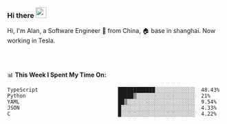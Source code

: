 ### Hi there <img src="https://media.giphy.com/media/hvRJCLFzcasrR4ia7z/giphy.gif" width="25px">

<!-- ![visitors](https://visitor-badge.glitch.me/badge?page_id=dislfyer.dislfyer) -->

Hi, I'm Alan, a Software Engineer 🚀 from China, 🏠 base in shanghai. Now working in Tesla.

<br/>
<br/>

📊 **This Week I Spent My Time On:**


<!--START_SECTION:waka-->

```text
TypeScript                          ████████████░░░░░░░░░░░░░  48.43%
Python                              █████▒░░░░░░░░░░░░░░░░░░░  21%
YAML                                ██▒░░░░░░░░░░░░░░░░░░░░░░  9.54%
JSON                                █░░░░░░░░░░░░░░░░░░░░░░░░  4.33%
C                                   █░░░░░░░░░░░░░░░░░░░░░░░░  4.22%
```

<!--END_SECTION:waka-->

<!--
**About Me:**
 -->
